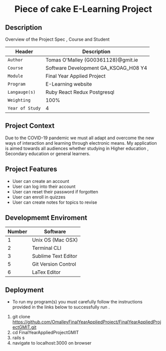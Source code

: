 
<p align="center">
<h1 align="center">Piece of cake E-Learning Project </h1>


## Description
 <p align="left">
Overview of the Project Spec  , Course and Student  
<br />
</p>

| Header | Description |
| --- | --- |
| `Author` | Tomas O'Malley (G00361128)@gmit.ie |
| `Course` | Software Development GA_KSOAG_H08 Y4  |
| `Module` | Final Year Applied Project  |
| `Program` | E-Learning website  |
| `Langauge(s)` | Ruby React Redux Postgresql |
| `Weighting` | 100% |
| `Year of Study` | 4 |

## Project Context  
Due to the COVID-19 pandemic  we must all adapt and overcome the new ways of interaction and learning through electronic means. My application is aimed towards all audiences whether studying in Higher education , Secondary education  or general learners. 


## Project  Features  
 - User can create an account 
 - User can log into their account 
 - User can reset their password if forgotten
 - User can enroll in quizzes 
 - User can create notes for topics to revise 


## Developmemt  Enviroment 



| Number | Software |
| --- | --- |
| 1 | Unix OS (Mac OSX) |
| 2 | Terminal CLI |
| 3 | Sublime Text Editor |
| 5 | Git Version Control |
| 6 | LaTex Editor |


## Deployment 
- To run my program(s) you must carefully follow the instructions provided in the links below to successfully run .
 1. git clone https://github.com/OmalleyFinalYearAppliedProject/FinalYearAppliedProjectGMIT.git
 2. cd FinalYearAppliedProjectGMIT
 3. rails s  
 4. navigate to localhost:3000 on browser  
 


